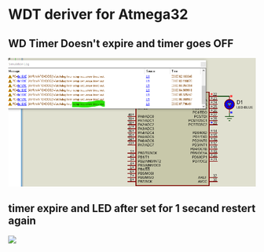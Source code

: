 # WDT deriver for Atmega32

## WD Timer Doesn't expire and timer goes OFF 
![](https://github.com/bassamkhamis/Master-Embedded--System/blob/main/uint9_MCU_timer_and_ADC/Atmega32_WDT_driver/WDT1.png)

## timer expire and LED after set for 1 secand restert again
![](https://github.com/bassamkhamis/Master-Embedded--System/blob/main/uint9_MCU_timer_and_ADC/Atmega32_WDT_driver/20220804_212311.gif)

